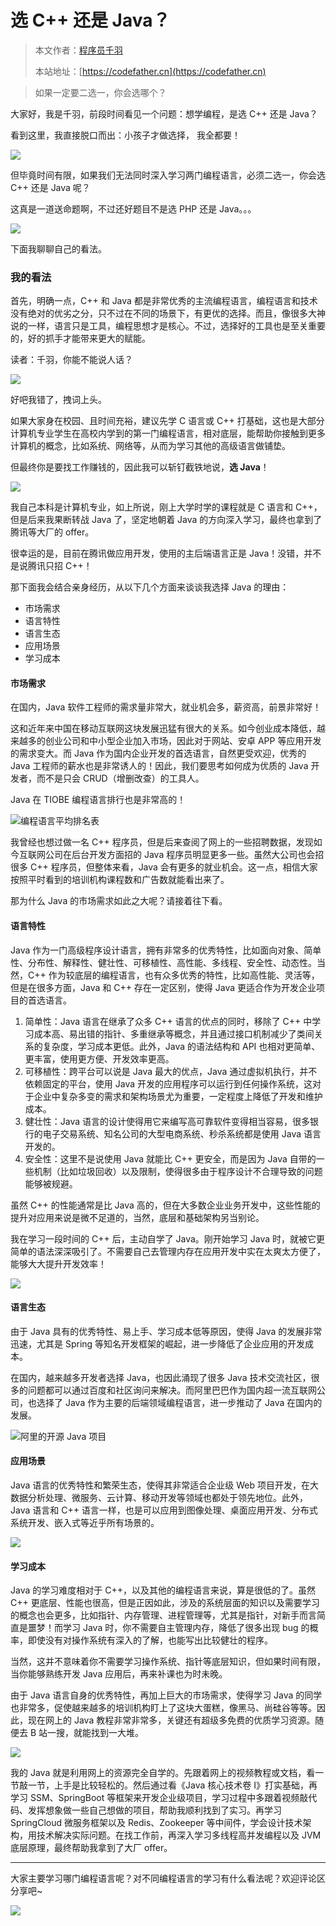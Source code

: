# 选 C++ 还是 Java？

> 本文作者：[程序员千羽](https://yuyuanweb.feishu.cn/wiki/Abldw5WkjidySxkKxU2cQdAtnah)
>
> 本站地址：[https://codefather.cn](https://codefather.cn)

> 如果一定要二选一，你会选哪个？

大家好，我是千羽，前段时间看见一个问题：想学编程，是选 C++ 还是 Java？

看到这里，我直接脱口而出：小孩子才做选择， 我全都要！

![](https://pic.yupi.icu/5563/202311051514223.png)

但毕竟时间有限，如果我们无法同时深入学习两门编程语言，必须二选一，你会选 C++ 还是 Java 呢？

这真是一道送命题啊，不过还好题目不是选 PHP 还是 Java。。。

![](https://pic.yupi.icu/5563/202311051514748.jpeg)

下面我聊聊自己的看法。

### 我的看法

首先，明确一点，C++ 和 Java 都是非常优秀的主流编程语言，编程语言和技术没有绝对的优劣之分，只不过在不同的场景下，有更优的选择。而且，像很多大神说的一样，语言只是工具，编程思想才是核心。不过，选择好的工具也是至关重要的，好的抓手才能带来更大的赋能。

读者：千羽，你能不能说人话？

![](https://pic.yupi.icu/5563/202311051514751.png)

好吧我错了，拽词上头。

如果大家身在校园、且时间充裕，建议先学 C 语言或 C++ 打基础，这也是大部分计算机专业学生在高校内学到的第一门编程语言，相对底层，能帮助你接触到更多计算机的概念，比如系统、网络等，从而为学习其他的高级语言做铺垫。

但最终你是要找工作赚钱的，因此我可以斩钉截铁地说，**选 Java**！

![](https://pic.yupi.icu/5563/202311051514943.png)

我自己本科是计算机专业，如上所说，刚上大学时学的课程就是 C 语言和 C++，但是后来我果断转战 Java 了，坚定地朝着 Java 的方向深入学习，最终也拿到了腾讯等大厂的 offer。

很幸运的是，目前在腾讯做应用开发，使用的主后端语言正是 Java！没错，并不是说腾讯只招 C++！

那下面我会结合亲身经历，从以下几个方面来谈谈我选择 Java 的理由：

- 市场需求
- 语言特性
- 语言生态
- 应用场景
- 学习成本

#### 市场需求

在国内，Java 软件工程师的需求量非常大，就业机会多，薪资高，前景非常好！

这和近年来中国在移动互联网这块发展迅猛有很大的关系。如今创业成本降低，越来越多的创业公司和中小型企业加入市场，因此对于网站、安卓 APP 等应用开发的需求变大。而 Java 作为国内企业开发的首选语言，自然更受欢迎，优秀的 Java 工程师的薪水也是非常诱人的！因此，我们要思考如何成为优质的 Java 开发者，而不是只会 CRUD（增删改查）的工具人。

Java 在 TIOBE 编程语言排行也是非常高的！

![](https://pic.yupi.icu/5563/202311051514744.png)编程语言平均排名表

我曾经也想过做一名 C++ 程序员，但是后来查阅了网上的一些招聘数据，发现如今互联网公司在后台开发方面招的 Java 程序员明显更多一些。虽然大公司也会招很多 C++ 程序员，但整体来看，Java 会有更多的就业机会。这一点，相信大家按照平时看到的培训机构课程数和广告数就能看出来了。

那为什么 Java 的市场需求如此之大呢？请接着往下看。

#### 语言特性

Java 作为一门高级程序设计语言，拥有非常多的优秀特性，比如面向对象、简单性、分布性、解释性、健壮性、可移植性、高性能、多线程、安全性、动态性。当然，C++ 作为较底层的编程语言，也有众多优秀的特性，比如高性能、灵活等，但是在很多方面，Java 和 C++ 存在一定区别，使得 Java 更适合作为开发企业项目的首选语言。

1. 简单性：Java 语言在继承了众多 C++ 语言的优点的同时，移除了 C++ 中学习成本高、易出错的指针、多重继承等概念，并且通过接口机制减少了类间关系的复杂度，学习成本更低。此外，Java 的语法结构和 API 也相对更简单、更丰富，使用更方便、开发效率更高。
2. 可移植性：跨平台可以说是 Java 最大的优点，Java 通过虚拟机执行，并不依赖固定的平台，使用 Java 开发的应用程序可以运行到任何操作系统，这对于企业中复杂多变的需求和架构场景尤为重要，一定程度上降低了开发和维护成本。
3. 健壮性：Java 语言的设计使得用它来编写高可靠软件变得相当容易，很多银行的电子交易系统、知名公司的大型电商系统、秒杀系统都是使用 Java 语言开发的。
4. 安全性：这里不是说使用 Java 就能比 C++ 更安全，而是因为 Java 自带的一些机制（比如垃圾回收）以及限制，使得很多由于程序设计不合理导致的问题能够被规避。

虽然 C++ 的性能通常是比 Java 高的，但在大多数企业业务开发中，这些性能的提升对应用来说是微不足道的，当然，底层和基础架构另当别论。

我在学习一段时间的 C++ 后，主动自学了 Java。刚开始学习 Java 时，就被它更简单的语法深深吸引了。不需要自己去管理内存在应用开发中实在太爽太方便了，能够大大提升开发效率！

![](https://pic.yupi.icu/5563/202311051514254.png)

#### 语言生态

由于 Java 具有的优秀特性、易上手、学习成本低等原因，使得 Java 的发展非常迅速，尤其是 Spring 等知名开发框架的崛起，进一步降低了企业应用的开发成本。

在国内，越来越多开发者选择 Java，也因此涌现了很多 Java 技术交流社区，很多的问题都可以通过百度和社区询问来解决。而阿里巴巴作为国内超一流互联网公司，也选择了 Java 作为主要的后端领域编程语言，进一步推动了 Java 在国内的发展。

![](https://pic.yupi.icu/5563/202311051514211.png)阿里的开源 Java 项目

#### 应用场景

Java 语言的优秀特性和繁荣生态，使得其非常适合企业级 Web 项目开发，在大数据分析处理、微服务、云计算、移动开发等领域也都处于领先地位。此外，Java 语言和 C++ 语言一样，也是可以应用到图像处理、桌面应用开发、分布式系统开发、嵌入式等近乎所有场景的。

![](https://pic.yupi.icu/5563/202311051514471.png)

#### 学习成本

Java 的学习难度相对于 C++，以及其他的编程语言来说，算是很低的了。虽然 C++ 更底层、性能也很高，但是正因如此，涉及的系统层面的知识以及需要学习的概念也会更多，比如指针、内存管理、进程管理等，尤其是指针，对新手而言简直是噩梦！而学习 Java 时，你不需要自主管理内存，降低了很多出现 bug 的概率，即使没有对操作系统有深入的了解，也能写出比较健壮的程序。

当然，这并不意味着你不需要学习操作系统、指针等底层知识，但如果时间有限，当你能够熟练开发 Java 应用后，再来补课也为时未晚。

由于 Java 语言自身的优秀特性，再加上巨大的市场需求，使得学习 Java 的同学也非常多，促使越来越多的培训机构盯上了这块大蛋糕，像黑马、尚硅谷等等。因此，现在网上的 Java 教程非常非常多，关键还有超级多免费的优质学习资源。随便去 B 站一搜，就能找到一大堆。

![](https://pic.yupi.icu/5563/202311051514993.png)

我的 Java 就是利用网上的资源完全自学的。先跟着网上的视频教程或文档，看一节敲一节，上手是比较轻松的。然后通过看《Java 核心技术卷 I》打实基础，再学习 SSM、SpringBoot 等框架来开发企业级项目，学习过程中多跟着视频敲代码、发挥想象做一些自己想做的项目，帮助我顺利找到了实习。再学习 SpringCloud 微服务框架以及 Redis、Zookeeper 等中间件，学会设计技术架构，用技术解决实际问题。在找工作前，再深入学习多线程高并发编程以及 JVM 底层原理，最终帮助我拿到了大厂 offer。



------



大家主要学习哪门编程语言呢？对不同编程语言的学习有什么看法呢？欢迎评论区分享吧~

![](https://pic.yupi.icu/5563/202311051514737.png)